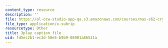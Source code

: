 ```yaml
---
content_type: resource
description: ''
file: https://ol-ocw-studio-app-qa.s3.amazonaws.com/courses/mas-s62-cryptocurrency-engineering-and-design-spring-2018/fd5ec2b1ec3d58e5b9b908901a86531a_VT2o4KCEbes.vtt
file_type: application/x-subrip
resourcetype: Other
title: 3play caption file
uid: fd5ec2b1-ec3d-58e5-b9b9-08901a86531a
---
```

